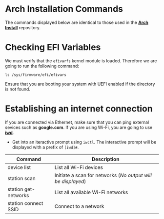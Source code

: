 # Arch Installation Commands
 The commands displayed below are identical to those used in the [**Arch Install**](https://github.com/ValenRM/ArchInstall) repository.

# Checking EFI Variables
 We must verify that the `efivarfs` kernel module is loaded. Therefore we are going to run the following command:
 ```
 ls /sys/firmware/efi/efivars
 ```
 Ensure that you are booting your system with UEFI enabled if the directory is not found.

 # Establishing an internet connection
 If you are connected via Ethernet, make sure that you can ping external sevices such as **google.com**. If you are using Wi-Fi, you are going to use [**iwd**](https://wiki.archlinux.org/title/iwd).

 - Get into an iteractive prompt using `iwctl`. The interactive prompt will be displayed with a prefix of `[iwd]#`.

 | Command | Description |
 | --- | --- |
 | device list | List all Wi-Fi devices |
 | station **<device>** scan | Initiate a scan for networks (*No output will be displayed*) |
 | station **<device>** get-networks | List all available Wi-Fi networks |
 | station **<device>** connect SSID | Connect to a network |